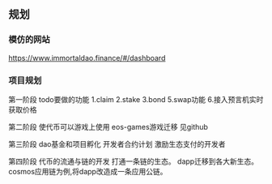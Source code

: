 ## 规划 
### 模仿的网站 
https://www.immortaldao.finance/#/dashboard

### 项目规划

第一阶段
todo要做的功能
1.claim
2.stake
3.bond
5.swap功能
6.接入预言机实时获取价格

第二阶段 使代币可以游戏上使用
eos-games游戏迁移
见github

第三阶段 dao基金和项目孵化
开发者合约计划 
激励生态支付的开发者

第四阶段 代币的流通与链的开发
打通一条链的生态。
dapp迁移到各大新生态。
cosmos应用链为例,将dapp改造成一条应用公链。


